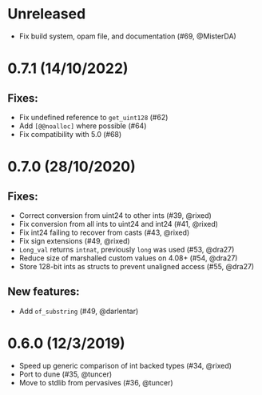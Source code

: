 # Unreleased

- Fix build system, opam file, and documentation (#69, @MisterDA)

# 0.7.1 (14/10/2022)

## Fixes:

* Fix undefined reference to `get_uint128` (#62)
* Add `[@@noalloc]` where possible (#64)
* Fix compatibility with 5.0 (#68)

# 0.7.0 (28/10/2020)

## Fixes:

* Correct conversion from uint24 to other ints (#39, @rixed)
* Fix conversion from all ints to uint24 and int24 (#41, @rixed)
* Fix int24 failing to recover from casts (#43, @rixed)
* Fix sign extensions (#49, @rixed)
* `Long_val` returns `intnat`, previously `long` was used (#53, @dra27)
* Reduce size of marshalled custom values on 4.08+ (#54, @dra27)
* Store 128-bit ints as structs to prevent unaligned access (#55, @dra27)

## New features:

* Add `of_substring` (#49, @darlentar)

# 0.6.0 (12/3/2019)

* Speed up generic comparison of int backed types (#34, @rixed)
* Port to dune (#35, @tuncer)
* Move to stdlib from pervasives (#36, @tuncer)
